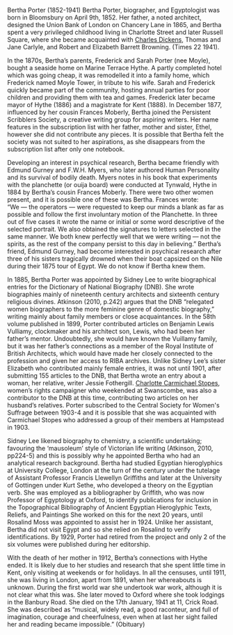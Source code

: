 Bertha Porter (1852-1941)
Bertha Porter, biographer, and Egyptologist was born in Bloomsbury on April 9th, 1852. Her father, a noted architect, designed the Union Bank of London on Chancery Lane in 1865, and Bertha spent a very privileged childhood living in Charlotte Street and later Russell Square, where she became acquainted with [Charles Dickens](/dickens/dickens-biography), Thomas and Jane Carlyle, and Robert and Elizabeth Barrett Browning. (Times 22 1941). 

In the 1870s, Bertha’s parents, Frederick and Sarah Porter (nee Moyle), bought a seaside home on Marine Terrace Hythe. A partly completed hotel which was going cheap, it was remodelled it into a family home, which Frederick named Moyle Tower, in tribute to his wife. Sarah and Frederick quickly became part of the community, hosting annual parties for poor children and providing them with tea and games. Frederick later became mayor of Hythe (1886) and a magistrate for Kent (1888).  In December 1877, influenced by her cousin Frances Moberly, Bertha joined the Persistent Scribblers Society, a creative writing group for aspiring writers. Her name features in the subscription list with her father, mother and sister, Ethel,   however she did not contribute any pieces. It is possible that Bertha felt the society was not suited to her aspirations, as she disappears from the subscription list after only one notebook. 

Developing an interest in psychical research, Bertha became friendly with Edmund Gurney and F.W.H. Myers, who later authored Human Personality and its survival of bodily death. Myers notes in his book that experiments with the planchette (or ouija board) were conducted at Tynwald, Hythe in 1884 by Bertha’s cousin Frances Moberly. There were two other women present, and it is possible one of these was Bertha. Frances wrote:
<br>
“We — the operators — were requested to keep our minds a blank as far as possible and follow the first involuntary motion of the Planchette. In three out of five cases it wrote the name or initial or some word descriptive of the selected portrait. We also obtained the signatures to letters selected in the same manner. We both knew perfectly well that we were writing — not the spirits, as the rest of the company persist to this day in believing.”  Bertha’s friend, Edmund Gurney, had become interested in psychical research after three of his sisters tragically drowned when their boat capsized on the Nile during their 1875 tour of Egypt.  We do not know if Bertha knew them.

In 1885, Bertha Porter was appointed by Sidney Lee to write biographical entries for the Dictionary of National Biography (DNB). She wrote biographies mainly of nineteenth century architects and sixteenth century religious divines. Atkinson (2010, p.242) argues that the DNB “relegated women biographers to the more feminine genre of domestic biography,” writing mainly about family members or close acquaintances. In the 58th volume published in 1899, Porter contributed articles on Benjamin Lewis Vulliamy, clockmaker and his architect son, Lewis, who had been her father’s mentor.  Undoubtedly, she would have known the Vuillamy family, but it was her father’s connections as a member of the Royal Institute of British Architects, which would have made her closely connected to the profession and given her access to RIBA archives.  Unlike Sidney Lee’s sister Elizabeth who contributed mainly female entries, it was not until 1901, after submitting 155 articles to the DNB, that Bertha wrote an entry about a woman, her relative, writer Jessie Fothergill.  [Charlotte Carmichael Stopes](/19c/19c-stopes-biography), women’s rights campaigner who weekended at Swanscombe, was also a contributor to the DNB at this time, contributing two articles on her husband’s relatives. Porter subscribed to the Central Society for Women's Suffrage between 1903-4  and it is possible that she was acquainted with Carmichael Stopes who addressed a group of their members at Hampstead in 1903.  

Sidney Lee likened biography to chemistry, a scientific undertaking; favouring the ‘mausoleum’ style of Victorian life writing (Atkinson, 2010, pp224-5) and this is possibly why he appointed Bertha who had an analytical research background. Bertha had studied Egyptian hieroglyphics at University College, London at the turn of the century under the tutelage of Assistant Professor Francis Llewellyn Griffiths  and later at the University of Gottingen under Kurt Sethe, who developed a theory on the Egyptian verb. She was employed as a bibliographer by Griffith, who was now Professor of Egyptology at Oxford, to identify publications for inclusion in the Topographical Bibliography of Ancient Egyptian Hieroglyphic Texts, Reliefs, and Paintings   She worked on this for the next 20 years, until Rosalind Moss was appointed to assist her in 1924. Unlike her assistant, Bertha did not visit Egypt and so she relied on Rosalind to verify identifications. By 1929, Porter had retired from the project and only 2 of the six volumes were published during her editorship. 

With the death of her mother in 1912, Bertha’s connections with Hythe ended. It is likely due to her studies and research that she spent little time in Kent, only visiting at weekends or for holidays. In all the censuses, until 1911, she was living in London, apart from 1891, when her whereabouts is unknown. During the first world war she undertook war work, although it is not clear what this was. She later moved to Oxford where she took lodgings in the Banbury Road. She died on the 17th January, 1941 at 11, Crick Road. She was described as “musical, widely read, a good raconteur, and full of imagination, courage and cheerfulness, even when at last her sight failed her and reading became impossible.”  (Obituary)  

